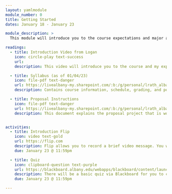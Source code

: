 ```yaml
---
layout: yamlmodule
module_number: 0
title: Getting Started
dates: January 18 - January 23

module_description: >
  This module will introduce you to the course expectations and major assignment.

readings:
  - title: Introduction Video from Logan
    icon: circle-play text-success
    url:
    description: This video will introduce you to the course and my expectations.

  - title: Syllabus (as of 01/04/23)
    icon: file-pdf text-danger
    url: https://livealbany-my.sharepoint.com/:b:/g/personal/lrath_albany_edu/EehyuGnEAgROjKGjA8NY9hsBt6FHaG5iz1ZiPB_3wZEX8w?e=nRKbTk
    description: Contains course information, schedule, grading, and policies.

  - title: Proposal Instructions
    icon: file-pdf text-danger
    url: https://livealbany-my.sharepoint.com/:b:/g/personal/lrath_albany_edu/EclHRXpO6ZRGl5YLyc5PN1oBOlAXE2w4a-8yKTvK4KOIAQ?e=TOP815
    description: This document explains the proposal project that is worth 60% of your final grade in this course.


activities:
  - title: Introduction Flip
    icon: video text-gold
    url: https://flip.com
    description: Flip allows you to record a brief video message. You will need the invite/code that has been sent to your UA email in order to access the software. I have limited the introduction board to 3 minutes. You will need the join code sent to your email. Here are some <a href="https://help.flip.com/hc/en-us/articles/360051542894-Getting-Started-Members" target="_blank">instructions from Flip on how to get started.</a>
    due: January 23 @ 11:59pm

  - title: Quiz
    icon: clipboard-question text-purple
    url: https://blackboard.albany.edu/webapps/blackboard/content/launchAssessment.jsp?course_id=_174705_1&content_id=_7858382_1&mode=cpview
    description: There will be a basic quiz via Blackboard for you to complete.
    due: January 23 @ 11:59pm

---
```

